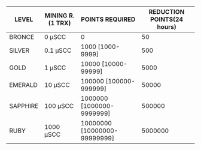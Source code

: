 | LEVEL    | MINING R.(1 TRX) | POINTS REQUIRED              | REDUCTION POINTS(24 hours) |
|----------|------------------|------------------------------|----------------------------|
| BRONCE   | 0 µSCC           | 0                            | 50                         |
| SILVER   | 0.1 µSCC         | 1000 [1000-9999]             | 500                        |
| GOLD     | 1 µSCC           | 10000 [10000-99999]          | 5000                       |
| EMERALD  | 10 µSCC          | 100000 [100000-999999]       | 50000                      |
| SAPPHIRE | 100 µSCC         | 1000000 [1000000-9999999]    | 500000                     |
| RUBY     | 1000 µSCC        | 10000000 [10000000-99999999] | 5000000                    |
